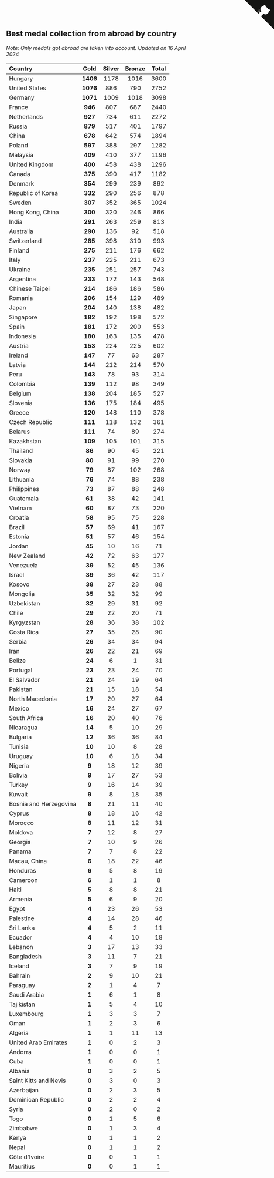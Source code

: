 ## Best medal collection from abroad by country

*Note: Only medals got abroad are taken into account.*
*Updated on 16 April 2024*

| Country | Gold | Silver | Bronze | Total |
| :--- | :--: | :--: | :--: | :--: |
| Hungary | **1406** | 1178 | 1016 | 3600 |
| United States | **1076** | 886 | 790 | 2752 |
| Germany | **1071** | 1009 | 1018 | 3098 |
| France | **946** | 807 | 687 | 2440 |
| Netherlands | **927** | 734 | 611 | 2272 |
| Russia | **879** | 517 | 401 | 1797 |
| China | **678** | 642 | 574 | 1894 |
| Poland | **597** | 388 | 297 | 1282 |
| Malaysia | **409** | 410 | 377 | 1196 |
| United Kingdom | **400** | 458 | 438 | 1296 |
| Canada | **375** | 390 | 417 | 1182 |
| Denmark | **354** | 299 | 239 | 892 |
| Republic of Korea | **332** | 290 | 256 | 878 |
| Sweden | **307** | 352 | 365 | 1024 |
| Hong Kong, China | **300** | 320 | 246 | 866 |
| India | **291** | 263 | 259 | 813 |
| Australia | **290** | 136 | 92 | 518 |
| Switzerland | **285** | 398 | 310 | 993 |
| Finland | **275** | 211 | 176 | 662 |
| Italy | **237** | 225 | 211 | 673 |
| Ukraine | **235** | 251 | 257 | 743 |
| Argentina | **233** | 172 | 143 | 548 |
| Chinese Taipei | **214** | 186 | 186 | 586 |
| Romania | **206** | 154 | 129 | 489 |
| Japan | **204** | 140 | 138 | 482 |
| Singapore | **182** | 192 | 198 | 572 |
| Spain | **181** | 172 | 200 | 553 |
| Indonesia | **180** | 163 | 135 | 478 |
| Austria | **153** | 224 | 225 | 602 |
| Ireland | **147** | 77 | 63 | 287 |
| Latvia | **144** | 212 | 214 | 570 |
| Peru | **143** | 78 | 93 | 314 |
| Colombia | **139** | 112 | 98 | 349 |
| Belgium | **138** | 204 | 185 | 527 |
| Slovenia | **136** | 175 | 184 | 495 |
| Greece | **120** | 148 | 110 | 378 |
| Czech Republic | **111** | 118 | 132 | 361 |
| Belarus | **111** | 74 | 89 | 274 |
| Kazakhstan | **109** | 105 | 101 | 315 |
| Thailand | **86** | 90 | 45 | 221 |
| Slovakia | **80** | 91 | 99 | 270 |
| Norway | **79** | 87 | 102 | 268 |
| Lithuania | **76** | 74 | 88 | 238 |
| Philippines | **73** | 87 | 88 | 248 |
| Guatemala | **61** | 38 | 42 | 141 |
| Vietnam | **60** | 87 | 73 | 220 |
| Croatia | **58** | 95 | 75 | 228 |
| Brazil | **57** | 69 | 41 | 167 |
| Estonia | **51** | 57 | 46 | 154 |
| Jordan | **45** | 10 | 16 | 71 |
| New Zealand | **42** | 72 | 63 | 177 |
| Venezuela | **39** | 52 | 45 | 136 |
| Israel | **39** | 36 | 42 | 117 |
| Kosovo | **38** | 27 | 23 | 88 |
| Mongolia | **35** | 32 | 32 | 99 |
| Uzbekistan | **32** | 29 | 31 | 92 |
| Chile | **29** | 22 | 20 | 71 |
| Kyrgyzstan | **28** | 36 | 38 | 102 |
| Costa Rica | **27** | 35 | 28 | 90 |
| Serbia | **26** | 34 | 34 | 94 |
| Iran | **26** | 22 | 21 | 69 |
| Belize | **24** | 6 | 1 | 31 |
| Portugal | **23** | 23 | 24 | 70 |
| El Salvador | **21** | 24 | 19 | 64 |
| Pakistan | **21** | 15 | 18 | 54 |
| North Macedonia | **17** | 20 | 27 | 64 |
| Mexico | **16** | 24 | 27 | 67 |
| South Africa | **16** | 20 | 40 | 76 |
| Nicaragua | **14** | 5 | 10 | 29 |
| Bulgaria | **12** | 36 | 36 | 84 |
| Tunisia | **10** | 10 | 8 | 28 |
| Uruguay | **10** | 6 | 18 | 34 |
| Nigeria | **9** | 18 | 12 | 39 |
| Bolivia | **9** | 17 | 27 | 53 |
| Turkey | **9** | 16 | 14 | 39 |
| Kuwait | **9** | 8 | 18 | 35 |
| Bosnia and Herzegovina | **8** | 21 | 11 | 40 |
| Cyprus | **8** | 18 | 16 | 42 |
| Morocco | **8** | 11 | 12 | 31 |
| Moldova | **7** | 12 | 8 | 27 |
| Georgia | **7** | 10 | 9 | 26 |
| Panama | **7** | 7 | 8 | 22 |
| Macau, China | **6** | 18 | 22 | 46 |
| Honduras | **6** | 5 | 8 | 19 |
| Cameroon | **6** | 1 | 1 | 8 |
| Haiti | **5** | 8 | 8 | 21 |
| Armenia | **5** | 6 | 9 | 20 |
| Egypt | **4** | 23 | 26 | 53 |
| Palestine | **4** | 14 | 28 | 46 |
| Sri Lanka | **4** | 5 | 2 | 11 |
| Ecuador | **4** | 4 | 10 | 18 |
| Lebanon | **3** | 17 | 13 | 33 |
| Bangladesh | **3** | 11 | 7 | 21 |
| Iceland | **3** | 7 | 9 | 19 |
| Bahrain | **2** | 9 | 10 | 21 |
| Paraguay | **2** | 1 | 4 | 7 |
| Saudi Arabia | **1** | 6 | 1 | 8 |
| Tajikistan | **1** | 5 | 4 | 10 |
| Luxembourg | **1** | 3 | 3 | 7 |
| Oman | **1** | 2 | 3 | 6 |
| Algeria | **1** | 1 | 11 | 13 |
| United Arab Emirates | **1** | 0 | 2 | 3 |
| Andorra | **1** | 0 | 0 | 1 |
| Cuba | **1** | 0 | 0 | 1 |
| Albania | **0** | 3 | 2 | 5 |
| Saint Kitts and Nevis | **0** | 3 | 0 | 3 |
| Azerbaijan | **0** | 2 | 3 | 5 |
| Dominican Republic | **0** | 2 | 2 | 4 |
| Syria | **0** | 2 | 0 | 2 |
| Togo | **0** | 1 | 5 | 6 |
| Zimbabwe | **0** | 1 | 3 | 4 |
| Kenya | **0** | 1 | 1 | 2 |
| Nepal | **0** | 1 | 1 | 2 |
| Côte d'Ivoire | **0** | 0 | 1 | 1 |
| Mauritius | **0** | 0 | 1 | 1 |


<a href="https://github.com/jonatanklosko/wca_statistics" class="github-corner" aria-label="View source on Github"><svg width="80" height="80" viewBox="0 0 250 250" style="fill:#151513; color:#fff; position: absolute; top: 0; border: 0; right: 0;" aria-hidden="true"><path d="M0,0 L115,115 L130,115 L142,142 L250,250 L250,0 Z"></path><path d="M128.3,109.0 C113.8,99.7 119.0,89.6 119.0,89.6 C122.0,82.7 120.5,78.6 120.5,78.6 C119.2,72.0 123.4,76.3 123.4,76.3 C127.3,80.9 125.5,87.3 125.5,87.3 C122.9,97.6 130.6,101.9 134.4,103.2" fill="currentColor" style="transform-origin: 130px 106px;" class="octo-arm"></path><path d="M115.0,115.0 C114.9,115.1 118.7,116.5 119.8,115.4 L133.7,101.6 C136.9,99.2 139.9,98.4 142.2,98.6 C133.8,88.0 127.5,74.4 143.8,58.0 C148.5,53.4 154.0,51.2 159.7,51.0 C160.3,49.4 163.2,43.6 171.4,40.1 C171.4,40.1 176.1,42.5 178.8,56.2 C183.1,58.6 187.2,61.8 190.9,65.4 C194.5,69.0 197.7,73.2 200.1,77.6 C213.8,80.2 216.3,84.9 216.3,84.9 C212.7,93.1 206.9,96.0 205.4,96.6 C205.1,102.4 203.0,107.8 198.3,112.5 C181.9,128.9 168.3,122.5 157.7,114.1 C157.9,116.9 156.7,120.9 152.7,124.9 L141.0,136.5 C139.8,137.7 141.6,141.9 141.8,141.8 Z" fill="currentColor" class="octo-body"></path></svg></a><style>.github-corner:hover .octo-arm{animation:octocat-wave 560ms ease-in-out}@keyframes octocat-wave{0%,100%{transform:rotate(0)}20%,60%{transform:rotate(-25deg)}40%,80%{transform:rotate(10deg)}}@media (max-width:500px){.github-corner:hover .octo-arm{animation:none}.github-corner .octo-arm{animation:octocat-wave 560ms ease-in-out}}</style>
